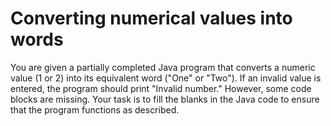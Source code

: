 # Converting numerical values into words

You are given a partially completed Java program that converts a numeric value (1 or 2) into its equivalent word ("One" or "Two"). If an invalid value is entered, the program should print "Invalid number." However, some code blocks are missing. Your task is to fill the blanks in the Java code to ensure that the program functions as described.